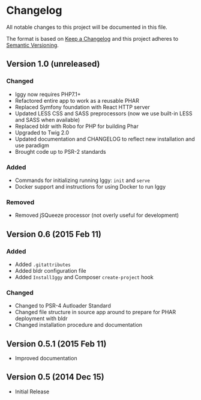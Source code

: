 # Changelog
All notable changes to this project will be documented in this file.

The format is based on [Keep a Changelog](http://keepachangelog.com/en/1.0.0/)
and this project adheres to [Semantic Versioning](http://semver.org/spec/v2.0.0.html).

## Version 1.0 (unreleased)
### Changed
- Iggy now requires PHP7.1+
- Refactored entire app to work as a reusable PHAR
- Replaced Symfony foundation with React HTTP server
- Updated LESS CSS and SASS preprocessors (now we use built-in LESS and SASS when available)
- Replaced bldr with Robo for PHP for building Phar
- Upgraded to Twig 2.0
- Updated documentation and CHANGELOG to reflect new installation and use paradigm
- Brought code up to PSR-2 standards

### Added
- Commands for initializing running Iggy: `init` and `serve`
- Docker support and instructions for using Docker to run Iggy

### Removed
- Removed jSQueeze processor (not overly useful for development) 

## Version 0.6 (2015 Feb 11)
### Added
- Added `.gitattributes`
- Added bldr configuration file
- Added `InstallIggy` and Composer `create-project` hook

### Changed
- Changed to PSR-4 Autloader Standard
- Changed file structure in source app around to prepare for PHAR deployment with bldr
- Changed installation procedure and documentation

## Version 0.5.1 (2015 Feb 11)
- Improved documentation

## Version 0.5 (2014 Dec 15)
- Initial Release 
